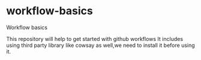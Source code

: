 # workflow-basics
Workflow basics

This repository will help to get started with github workflows
It includes using third party library like cowsay as well,we need to install it before using it.